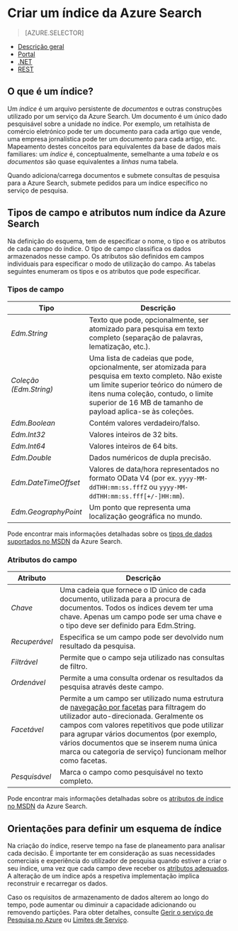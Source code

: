 <properties
    pageTitle="Criar um índice da Azure Search | Microsoft Azure | Serviço de pesquisa em nuvem alojado"
    description="O que é um índice da Azure Search e como é utilizado?"
    services="search"
    documentationCenter=""
authors="ashmaka"
/>

<tags
    ms.service="search"
    ms.devlang="na"
    ms.workload="search"
    ms.topic="get-started-article"
    ms.tgt_pltfrm="na"
    ms.date="05/31/2016"
    ms.author="ashmaka"/>

# Criar um índice da Azure Search
> [AZURE.SELECTOR]
- [Descrição geral](search-what-is-an-index.md)
- [Portal](search-create-index-portal.md)
- [.NET](search-create-index-dotnet.md)
- [REST](search-create-index-rest-api.md)

## O que é um índice?

Um *índice* é um arquivo persistente de *documentos* e outras construções utilizado por um serviço da Azure Search. Um documento é um único dado pesquisável sobre a unidade no índice. Por exemplo, um retalhista de comércio eletrónico pode ter um documento para cada artigo que vende, uma empresa jornalística pode ter um documento para cada artigo, etc. Mapeamento destes conceitos para equivalentes da base de dados mais familiares: um *índice* é, conceptualmente, semelhante a uma *tabela* e os *documentos* são quase equivalentes a *linhas* numa tabela.

Quando adiciona/carrega documentos e submete consultas de pesquisa para a Azure Search, submete pedidos para um índice específico no serviço de pesquisa. 

## Tipos de campo e atributos num índice da Azure Search

Na definição do esquema, tem de especificar o nome, o tipo e os atributos de cada campo do índice. O tipo de campo classifica os dados armazenados nesse campo. Os atributos são definidos em campos individuais para especificar o modo de utilização do campo. As tabelas seguintes enumeram os tipos e os atributos que pode especificar.


### Tipos de campo
|Tipo|Descrição|
|------------|-----------|
|*Edm.String*|Texto que pode, opcionalmente, ser atomizado para pesquisa em texto completo (separação de palavras, lematização, etc.).|
|*Coleção (Edm.String)*|Uma lista de cadeias que pode, opcionalmente, ser atomizada para pesquisa em texto completo. Não existe um limite superior teórico do número de itens numa coleção, contudo, o limite superior de 16 MB de tamanho de payload aplica-se às coleções.|
|*Edm.Boolean*|Contém valores verdadeiro/falso.|
|*Edm.Int32*|Valores inteiros de 32 bits.|
|*Edm.Int64*|Valores inteiros de 64 bits.|
|*Edm.Double*|Dados numéricos de dupla precisão.|
|*Edm.DateTimeOffset*|Valores de data/hora representados no formato OData V4 (por ex. `yyyy-MM-ddTHH:mm:ss.fffZ` ou `yyyy-MM-ddTHH:mm:ss.fff[+/-]HH:mm`).|
|*Edm.GeographyPoint*|Um ponto que representa uma localização geográfica no mundo.|

Pode encontrar mais informações detalhadas sobre os [tipos de dados suportados no MSDN](https://msdn.microsoft.com/library/azure/dn798938.aspx) da Azure Search.



### Atributos do campo
|Atributo|Descrição|
|------------|-----------|
|*Chave*|Uma cadeia que fornece o ID único de cada documento, utilizada para a procura de documentos. Todos os índices devem ter uma chave. Apenas um campo pode ser uma chave e o tipo deve ser definido para Edm.String.|
|*Recuperável*|Especifica se um campo pode ser devolvido num resultado da pesquisa.|
|*Filtrável*|Permite que o campo seja utilizado nas consultas de filtro. |
|*Ordenável*|Permite a uma consulta ordenar os resultados da pesquisa através deste campo.|
|*Facetável*|Permite a um campo ser utilizado numa estrutura de [navegação por facetas](search-faceted-navigation.md) para filtragem do utilizador auto-direcionada. Geralmente os campos com valores repetitivos que pode utilizar para agrupar vários documentos (por exemplo, vários documentos que se inserem numa única marca ou categoria de serviço) funcionam melhor como facetas.|
|*Pesquisável*|Marca o campo como pesquisável no texto completo.|

Pode encontrar mais informações detalhadas sobre os [atributos de índice no MSDN](https://msdn.microsoft.com/library/azure/dn798941.aspx) da Azure Search.



## Orientações para definir um esquema de índice

Na criação do índice, reserve tempo na fase de planeamento para analisar cada decisão. É importante ter em consideração as suas necessidades comerciais e experiência do utilizador de pesquisa quando estiver a criar o seu índice, uma vez que cada campo deve receber os [atributos adequados](https://msdn.microsoft.com/library/azure/dn798941.aspx). A alteração de um índice após a respetiva implementação implica reconstruir e recarregar os dados.


Caso os requisitos de armazenamento de dados alterem ao longo do tempo, pode aumentar ou diminuir a capacidade adicionando ou removendo partições. Para obter detalhes, consulte [Gerir o serviço de Pesquisa no Azure](search-manage.md) ou [Limites de Serviço](search-limits-quotas-capacity.md).



<!--HONumber=Jun16_HO2-->


